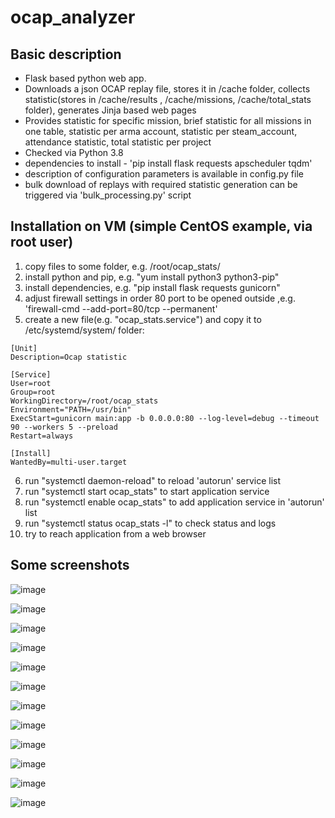 # ocap_analyzer
## Basic description
- Flask based python web app.
- Downloads a json OCAP replay file, stores it in /cache folder, collects statistic(stores in /cache/results , /cache/missions, /cache/total_stats folder), generates Jinja based web pages
- Provides statistic for specific mission, brief statistic for all missions in one table, statistic per arma account, statistic per steam_account, attendance statistic, total statistic per project
- Checked via Python 3.8
- dependencies to install - 'pip install flask requests apscheduler tqdm'
- description of configuration parameters is available in config.py file
- bulk download of replays with required statistic generation can be triggered via 'bulk_processing.py' script

## Installation on VM (simple CentOS example, via root user)
1. copy files to some folder, e.g. /root/ocap_stats/
2. install python and pip, e.g. "yum install python3 python3-pip"
3. install dependencies, e.g. "pip install flask requests gunicorn"
4. adjust firewall settings in order 80 port to be opened outside ,e.g. 'firewall-cmd --add-port=80/tcp --permanent'
5. create a new file(e.g. "ocap_stats.service") and copy it to /etc/systemd/system/ folder:
```
[Unit]
Description=Ocap statistic

[Service]
User=root
Group=root
WorkingDirectory=/root/ocap_stats
Environment="PATH=/usr/bin"
ExecStart=gunicorn main:app -b 0.0.0.0:80 --log-level=debug --timeout 90 --workers 5 --preload
Restart=always

[Install]
WantedBy=multi-user.target
```
6. run "systemctl daemon-reload" to reload 'autorun' service list
7. run "systemctl start ocap_stats" to start application service
8. run "systemctl enable ocap_stats" to add application service in 'autorun' list
9. run "systemctl status ocap_stats -l" to check status and logs
10. try to reach application from a web browser

## Some screenshots

![image](https://github.com/bibacrm/ocap_analyzer/assets/79942827/958c484b-fb49-47f6-9020-9fcbd95e357a)

![image](https://github.com/bibacrm/ocap_analyzer/assets/79942827/3e9cab40-efcb-4e72-86a4-55ade54b0da6)

![image](https://github.com/bibacrm/ocap_analyzer/assets/79942827/7b00b991-4e2e-41cc-9250-5441136ac824)

![image](https://github.com/bibacrm/ocap_analyzer/assets/79942827/23d42ca7-8d34-434b-9723-33e8a420546b)

![image](https://github.com/bibacrm/ocap_analyzer/assets/79942827/35f0e3a5-fd74-4360-9e27-99195797761b)

![image](https://github.com/bibacrm/ocap_analyzer/assets/79942827/852df1b0-2c14-4674-a00c-e3e76ab30926)

![image](https://github.com/bibacrm/ocap_analyzer/assets/79942827/51a3e8c1-1855-45f8-9aef-0239656e4067)

![image](https://github.com/bibacrm/ocap_analyzer/assets/79942827/a859eda5-f6ad-4ac1-ab82-7b4607fd4b7f)

![image](https://github.com/bibacrm/ocap_analyzer/assets/79942827/223e8a15-3501-4a53-b5f0-0da3610efa6e)

![image](https://github.com/bibacrm/ocap_analyzer/assets/79942827/36d8d403-aacc-49ed-b360-de08b91b5e8b)

![image](https://github.com/bibacrm/ocap_analyzer/assets/79942827/5ca92a35-6e0d-43d6-9754-ec06d100d8cd)

![image](https://github.com/bibacrm/ocap_analyzer/assets/79942827/4d7956b8-897d-49ce-a39c-4d6cdfe8f686)

